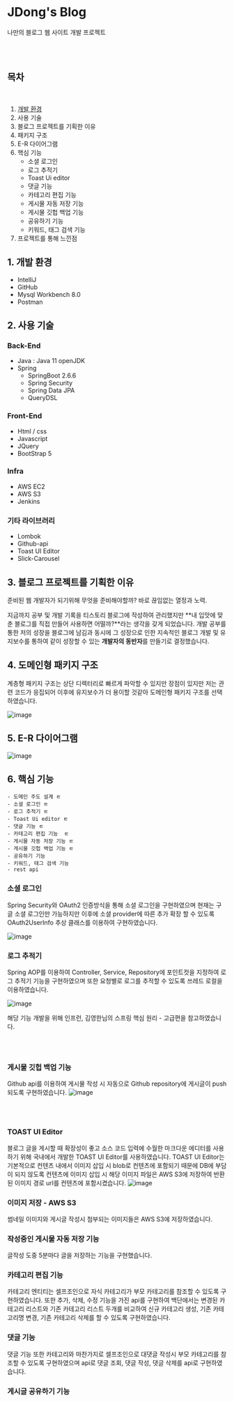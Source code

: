 # JDong's Blog

나만의 블로그 웹 사이트 개발 프로젝트

<br/>
<br/>


## 목차

<br/>

1. [개발 환경](#개발-환경)
2. 사용 기술
3. 블로그 프로젝트를 기획한 이유
4. 패키지 구조
5. E-R 다이어그램
6. 핵심 기능
    - 소셜 로그인
    - 로그 추적기
    - Toast Ui editor
    - 댓글 기능
    - 카테고리 편집 기능
    - 게시물 자동 저장 기능
    - 게시물 깃헙 백업 기능
    - 공유하기 기능
    - 키워드, 태그 검색 기능
7. 프로젝트를 통해 느낀점



## 1. 개발 환경

- IntelliJ
- GitHub
- Mysql Workbench 8.0
- Postman

## 2. 사용 기술

### Back-End

- Java : Java 11 openJDK
- Spring 
  - SpringBoot 2.6.6
  - Spring Security
  - Spring Data JPA
  - QueryDSL

### Front-End

- Html / css
- Javascript
- JQuery
- BootStrap 5

### Infra

- AWS EC2
- AWS S3
- Jenkins

### 기타 라이브러리
- Lombok
- Github-api
- Toast UI Editor
- Slick-Carousel


## 3. 블로그 프로젝트를 기획한 이유

준비된 웹 개발자가 되기위해 무엇을 준비해야할까? 바로 끊임없는 열정과 노력.

지금까지 공부 및 개발 기록을 티스토리 블로그에 작성하여 관리했지만 **내 입맛에 맞춘 블로그를 직접 만들어 사용하면 어떨까?**라는 
생각을 갖게 되었습니다. 개발 공부를 통한 저의 성장을 블로그에 남김과 동시에 그 성장으로 인한 지속적인 블로그 개발 및 유지보수를 통하여 같이 
성장할 수 있는 **개발자의 동반자**를 만들기로 결정했습니다.


## 4. 도메인형 패키지 구조

계층형 패키지 구조는 상단 디렉터리로 빠르게 파악할 수 있지만 장점이 있지만
저는 관련 코드가 응집되어 이후에 유지보수가 더 용이할 것같아 도메인형 패키지 구조를 선택하였습니다.


![image](https://file-upload-store-jdd.s3.ap-northeast-2.amazonaws.com/%ED%8C%A8%ED%82%A4%EC%A7%80+%EA%B5%AC%EC%A1%B0.JPG)


## 5. E-R 다이어그램


![image](https://file-upload-store-jdd.s3.ap-northeast-2.amazonaws.com/er.JPG)


## 6. 핵심 기능
    - 도메인 주도 설계 ㅌ
    - 소셜 로그인 ㅌ
    - 로그 추적기 ㅌ
    - Toast Ui editor ㅌ
    - 댓글 기능 ㅌ
    - 카테고리 편집 기능  ㅌ
    - 게시물 자동 저장 기능 ㅌ
    - 게시물 깃헙 백업 기능 ㅌ
    - 공유하기 기능
    - 키워드, 태그 검색 기능
    - rest api

### 소셜 로그인

Spring Security와 OAuth2 인증방식을 통해 소셜 로그인을 구현하였으며 현재는 구글 소셜 로그인만 가능하지만 이후에 소셜 provider에 따른 
추가 확장 할 수 있도록 OAuth2UserInfo 추상 클래스를 이용하여 구현하였습니다.

![image](https://file-upload-store-jdd.s3.ap-northeast-2.amazonaws.com/%EB%A1%9C%EA%B7%B8%EC%9D%B8gif2.gif)

### 로그 추적기

Spring AOP를 이용하여 Controller, Service, Repository에 포인트컷을 지정하여 로그 추적기 기능을 구현하였으며 또한
요청별로 로그를 추적할 수 있도록 쓰레드 로컬을 이용하였습니다.


![image](https://file-upload-store-jdd.s3.ap-northeast-2.amazonaws.com/%EB%A1%9C%EA%B7%B8.JPG)



해당 기능 개발을 위해 인프런, 김영한님의 스프링 핵심 원리 - 고급편을 참고하였습니다.

<br/>
<br/>

### 게시물 깃헙 백업 기능

Github api를 이용하여 게시물 작성 시 자동으로 Github repository에 게시글이 push 되도록 구현하였습니다.
![image](https://file-upload-store-jdd.s3.ap-northeast-2.amazonaws.com/%EA%B9%83%ED%97%99+%EB%B0%B1%EC%97%85.gif)

<br/>
<br/>

### TOAST UI Editor

블로그 글을 게시할 때 확장성이 좋고 소스 코드 입력에 수월한 마크다운 에디터를 사용하기 위해 국내에서 개발한 TOAST UI Editor를
사용하였습니다. TOAST UI Editor는 기본적으로 컨텐츠 내에서 이미지 삽입 시 blob로 컨텐츠에 포함되기 때문에 DB에 부담이 되지 않도록 
컨텐츠에 이미지 삽입 시 해당 이미지 파일은 AWS S3에 저장하여 반환된 이미지 경로 url를 컨텐츠에 포함시켰습니다.
![image](https://file-upload-store-jdd.s3.ap-northeast-2.amazonaws.com/%EA%B8%80%EC%9E%91%EC%84%B1.JPG)

### 이미지 저장 - AWS S3

썸네일 이미지와 게시글 작성시 첨부되는 이미지들은 AWS S3에 저장하였습니다.


### 작성중인 게시물 자동 저장 기능

글작성 도중 5분마다 글을 저장하는 기능을 구현했습니다.

### 카테고리 편집 기능 

카테고리 엔티티는 셀프조인으로 자식 카테고리가 부모 카테고리를 참조할 수 있도록 구현하였습니다. 또한 추가, 삭제, 수정 기능을 가진
api를 구현하여 백단에서는 변경된 카테고리 리스트와 기존 카테고리 리스트 두개를 비교하여 신규 카테고리 생성, 기존 카테고리명 변경, 
기존 카테고리 삭제를 할 수 있도록 구현하였습니다.

### 댓글 기능

댓글 기능 또한 카테고리와 마찬가지로 셀프조인으로 대댓글 작성시 부모 카테고리를 참조할 수 있도록 구현하였으며
api로 댓글 조회, 댓글 작성, 댓글 삭제를 api로 구현하였습니다.

### 게시글 공유하기 기능


